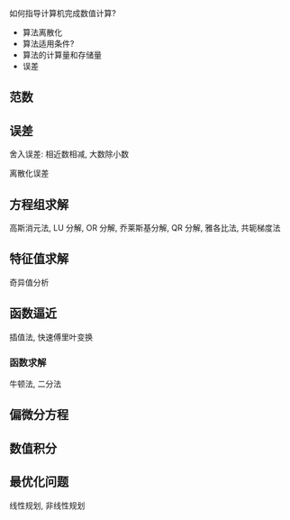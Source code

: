 如何指导计算机完成数值计算?
- 算法离散化
- 算法适用条件?
- 算法的计算量和存储量
- 误差

## 范数

## 误差

舍入误差: 相近数相减, 大数除小数

离散化误差

## 方程组求解

高斯消元法, LU 分解, OR 分解, 乔莱斯基分解, QR 分解, 雅各比法, 共轭梯度法

## 特征值求解

奇异值分析

## 函数逼近

插值法, 快速傅里叶变换

### 函数求解

牛顿法, 二分法

## 偏微分方程

## 数值积分

## 最优化问题

线性规划, 非线性规划